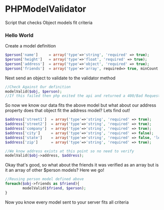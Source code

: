 # PHPModelValidator
Script that checks Object models fit criteria
<h3>Hello World</h3>

<div>Create a model definition</div>

```PHP
$person['name']     = array('type'=>'string', 'required' => true);
$person['height']   = array('type'=>'float', 'required' => true);
$person['address']  = array('type'=>'object', 'required' => true);
$person['friends']  = array('type'=>'array', required=> true, minCount => 1);
```

</div>Next send an object to validate to the validator method</div>

```PHP
//Check Against Our definition
modelValid($obj, $person);
//If this failed then php exited the api and returned a 400/Bad Request with a more detailed error response
```

</div>So now we know our data fits the above model but what about our address property does that object fit the address model? Lets find out!</div>

```PHP
$address['street1']  = array('type'=>'string', 'required' => true);
$address['street2']  = array('type'=>'string', 'required' => true);
$address['company']  = array('type'=>'string', 'required' => true);
$address['city']     = array('type'=>'string', 'required' => false);
$address['state']    = array('type'=>'string', 'required' => false, 'length' => 2);
$address['zip']      = array('type'=>'string', 'required' => true);

//We know address exists at this point so no need to verify
modelValid($obj->address, $address);
```

</div>Okay that's good, so what about the friends it was verified as an array but is it an array of other $person models? Here we go!</div>

```PHP
//Reusing person model defined above
foreach($obj->friends as $friend){
        modelValid($friend, $person);
}
```

</div>Now you know every model sent to your server fits all criteria</div>
